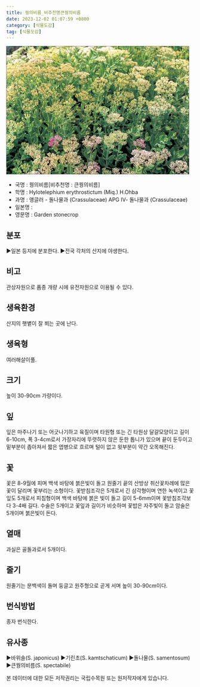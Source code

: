 ```yaml
---
title: 꿩의비름_비추천명큰꿩의비름
date: 2023-12-02 01:07:59 +0800
category: [식물도감]
tag: [식물도감]
---
```




![꿩의비름[비추천명 : 큰꿩의비름]](/assets/img/fileUpload/plants/basic/Crassulaceae/Hylotelephium/18464/1_th2.JPG)
- 국명 : 꿩의비름[비추천명 : 큰꿩의비름]
- 학명 : Hylotelephium erythrostictum (Miq.) H.Ohba
- 과명 : 앵글러 - 돌나물과 (Crassulaceae) APG Ⅳ- 돌나물과 (Crassulaceae)
- 일본명 : 
- 영문명 : Garden stonecrop


## 분포
▶일본 등지에 분포한다.
▶전국 각처의 산지에 야생한다.
## 비고
관상자원으로 품종 개량 시에 유전자원으로 이용될 수 있다.
## 생육환경
산지의 햇볕이 잘 쬐는 곳에 난다.
## 생육형
여러해살이풀.
## 크기
높이 30-90cm 가량이다.
## 잎
잎은 마주나기 또는 어긋나기하고 육질이며 타원형 또는 긴 타원상 달걀모양이고 길이 6-10cm, 폭 3-4cm로서 가장자리에 뚜렷하지 않은 둔한 톱니가 있으며 끝이 둔두이고 밑부분이 좁아져서 짧은 엽병으로 흐르며 털이 없고 윗부분이 약간 오목해진다.
## 꽃
꽃은 8-9월에 피며 백색 바탕에 붉은빛이 돌고 원줄기 끝의 산방상 취산꽃차례에 많은 꽃이 달리며 꽃부리는 소형이다. 꽃받침조각은 5개로서 긴 삼각형이며 연한 녹색이고 꽃잎도 5개로서 피침형이며 백색 바탕에 붉은 빛이 돌고 길이 5-6mm이며 꽃받침조각보다 3-4배 길다. 수술은 5개이고 꽃잎과 길이가 비슷하며 꽃밥은 자주빛이 돌고 암술은 5개이며 붉은빛이 돈다.
## 열매
과실은 골돌과로서 5개이다.
## 줄기
원줄기는 분백색이 돌며 둥글고 원주형으로 곧게 서며 높이 30-90cm이다.
## 번식방법
종자 번식한다.
## 유사종
▶바위솔(S. japonicus)
▶기린초(S. kamtschaticum)
▶돌나물(S. samentosum)
▶큰꿩의비름(S. spectabile)






본 데이터에 대한 모든 저작권리는 국립수목원 또는 원저작자에게 있습니다.

